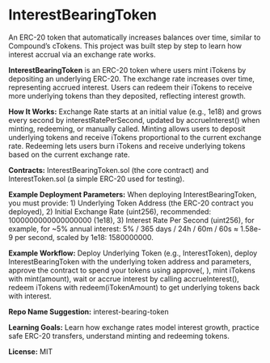 # InterestBearingToken

An ERC-20 token that automatically increases balances over time, similar to Compound’s cTokens. This project was built step by step to learn how interest accrual via an exchange rate works.

**InterestBearingToken** is an ERC-20 token where users mint iTokens by depositing an underlying ERC-20. The exchange rate increases over time, representing accrued interest. Users can redeem their iTokens to receive more underlying tokens than they deposited, reflecting interest growth.

**How It Works:** Exchange Rate starts at an initial value (e.g., 1e18) and grows every second by interestRatePerSecond, updated by accrueInterest() when minting, redeeming, or manually called. Minting allows users to deposit underlying tokens and receive iTokens proportional to the current exchange rate. Redeeming lets users burn iTokens and receive underlying tokens based on the current exchange rate.

**Contracts:** InterestBearingToken.sol (the core contract) and InterestToken.sol (a simple ERC-20 used for testing).

**Example Deployment Parameters:** When deploying InterestBearingToken, you must provide: 1) Underlying Token Address (the ERC-20 contract you deployed), 2) Initial Exchange Rate (uint256), recommended: 1000000000000000000 (1e18), 3) Interest Rate Per Second (uint256), for example, for ~5% annual interest: 5% / 365 days / 24h / 60m / 60s ≈ 1.58e-9 per second, scaled by 1e18: 1580000000.

**Example Workflow:** Deploy Underlying Token (e.g., InterestToken), deploy InterestBearingToken with the underlying token address and parameters, approve the contract to spend your tokens using approve(<InterestBearingToken address>, <amount>), mint iTokens with mint(amount), wait or accrue interest by calling accrueInterest(), redeem iTokens with redeem(iTokenAmount) to get underlying tokens back with interest.

**Repo Name Suggestion:** interest-bearing-token

**Learning Goals:** Learn how exchange rates model interest growth, practice safe ERC-20 transfers, understand minting and redeeming tokens.

**License:** MIT
